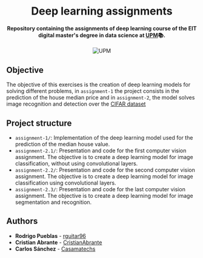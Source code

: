 <h1 align="center">Deep learning assignments</h1>
<h4 align="center">Repository containing the assignments of deep learning course of the EIT digital master's degree in data science at <a href="https://www.upm.es/">UPM</a>📚.</h4>

<p align="center">
  <img alt="UPM" src="https://img.shields.io/badge/EIT%20Digital-UPM-blue?style=flat-square">
</p>

## Objective

The objective of this exercises is the creation of deep learning models for solving different problems, in `assignment-1` the project consists in the prediction of the house median price and in `assignment-2`, the model solves image recognition and detection over the [CIFAR dataset](https://www.cs.toronto.edu/~kriz/cifar.html.)

## Project structure

- `assignment-1/`: Implementation of the deep learning model used for the prediction of the median house value.
- `assignment-2.1/`: Presentation and code for the first computer vision assignment. The objective is to create a deep learning model for image classification, without using convolutional layers.
- `assignment-2.2/`: Presentation and code for the second computer vision assignment. The objective is to create a deep learning model for image classification using convolutional layers.
- `assignment-2.3/`: Presentation and code for the last computer vision assignment. The objective is to create a deep learning model for image segmentation and recognition.

## Authors

- **Rodrigo Pueblas** - [rguitar96](https://github.com/rguitar96)
- **Cristian Abrante** - [CristianAbrante](https://github.com/CristianAbrante)
- **Carlos Sánchez** - [Casamatechs](https://github.com/Casamatechs)
